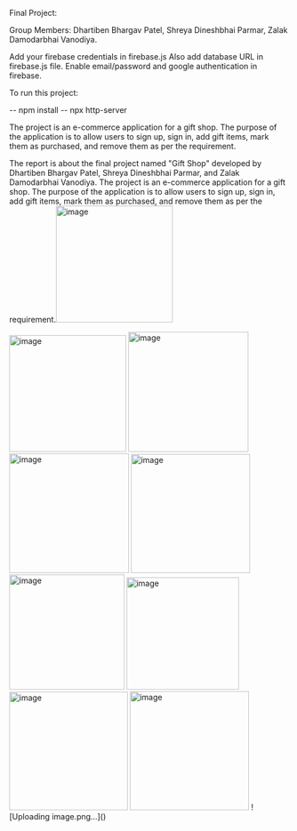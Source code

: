 Final Project:

Group Members:  Dhartiben Bhargav Patel,
                Shreya Dineshbhai Parmar,
                Zalak Damodarbhai Vanodiya.

Add your firebase credentials in firebase.js
Also add database URL in firebase.js file.
Enable email/password and google authentication in firebase.

To run this project:

-- npm install
-- npx http-server


The project is an e-commerce application for a gift shop. The purpose of the application is to allow users to sign up, sign in, add gift items, mark them as purchased, and remove them as per the requirement.


The report is about the final project named "Gift Shop" developed by Dhartiben Bhargav Patel, Shreya Dineshbhai Parmar, and Zalak Damodarbhai Vanodiya. The project is an e-commerce application for a gift shop. The purpose of the application is to allow users to sign up, sign in, add gift items, mark them as purchased, and remove them as per the requirement.<img width="210" alt="image" src="https://user-images.githubusercontent.com/91529386/234375815-0b60eb2b-3d20-4e6e-9052-1cee74c6a46f.png">
 
 
<img width="210" alt="image" src="https://user-images.githubusercontent.com/91529386/234375913-37d50cd9-1835-4450-b56e-1a3bfa86c141.png">
<img width="216" alt="image" src="https://user-images.githubusercontent.com/91529386/234376006-511752cc-3cb6-49ec-afbe-25f3968cc343.png">
<img width="215" alt="image" src="https://user-images.githubusercontent.com/91529386/234376033-e8fcf70c-d518-4d0d-9c50-5c741d7b901b.png">
<img width="214" alt="image" src="https://user-images.githubusercontent.com/91529386/234376087-b02af2c3-a7dc-4448-b15b-b7f681af6a8b.png">
<img width="207" alt="image" src="https://user-images.githubusercontent.com/91529386/234376134-38a07e8f-8303-4eb9-991c-07a1bffd9f4b.png">
<img width="202" alt="image" src="https://user-images.githubusercontent.com/91529386/234376182-0c47a6b4-f6ce-4137-b985-cc0720109ef9.png">
<img width="213" alt="image" src="https://user-images.githubusercontent.com/91529386/234376213-86364000-8c22-4d70-8931-7482e4e8c4d3.png">
<img width="214" alt="image" src="https://user-images.githubusercontent.com/91529386/234376323-ae1cfcaf-10fe-466e-9032-54016391dad1.png">
![Uploading image.png…]()
